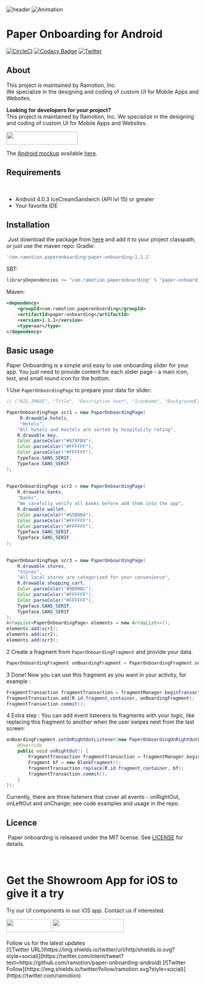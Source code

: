 ![header](./header.png)
![Animation](onboarding_preview.gif)

# Paper Onboarding for Android
[![CircleCI](https://circleci.com/gh/Ramotion/paper-onboarding-android.svg?style=svg)](https://circleci.com/gh/Ramotion/paper-onboarding-android)
[![Codacy Badge](https://api.codacy.com/project/badge/Grade/ed1eb5c89dfc45eabb80e93c6a124012)](https://www.codacy.com/app/Ramotion/paper-onboarding-android?utm_source=github.com&amp;utm_medium=referral&amp;utm_content=ramotion/paper-onboarding-android&amp;utm_campaign=Badge_Grade)
[![Twitter](https://img.shields.io/badge/Twitter-@Ramotion-blue.svg?style=flat)](http://twitter.com/Ramotion)

## About
This project is maintained by Ramotion, Inc.<br>
We specialize in the designing and coding of custom UI for Mobile Apps and Websites.<br>

**Looking for developers for your project?**<br>
This project is maintained by Ramotion, Inc. We specialize in the designing and coding of custom UI for Mobile Apps and Websites.

<a href="https://ramotion.com/?utm_source=gthb&utm_medium=special&utm_campaign=paper-onboarding-android-contact-us/#Get_in_Touch"> 
<img src="https://github.com/ramotion/gliding-collection/raw/master/contact_our_team@2x.png" width="187" height="34"></a> <br>


The [Android mockup](https://store.ramotion.com?utm_source=gthb&utm_medium=special&utm_campaign=paper-onboarding-android) available [here](https://store.ramotion.com?utm_source=gthb&utm_medium=special&utm_campaign=paper-onboarding-android).

## Requirements
​
- Android 4.0.3 IceCreamSandwich (API lvl 15) or greater
- Your favorite IDE

## Installation
​
Just download the package from [here](http://central.maven.org/maven2/com/ramotion/paperonboarding/paper-onboarding/1.1.1/paper-onboarding-1.1.1.aar) and add it to your project classpath, or just use the maven repo:
​
Gradle:
```groovy
'com.ramotion.paperonboarding:paper-onboarding:1.1.1'
```
SBT:
```scala
libraryDependencies += "com.ramotion.paperonboarding" % "paper-onboarding" % "1.1.1"
```
Maven:
```xml
<dependency>
    <groupId>com.ramotion.paperonboarding</groupId>
    <artifactId>paper-onboarding</artifactId>
    <version>1.1.1</version>
    <type>aar</type>
</dependency>
```

## Basic usage

Paper Onboarding is a simple and easy to use onboarding slider for your app. You just need to provide content for each slider page - a main icon, text, and small round icon for the bottom.

1 Use `PaperOnboardingPage` to prepare your data for slider:
```java
// ("BIG_IMAGE", "Title", "Description text", "IconName", "BackgroundColor", textColor, DescriptionColor, textFont, DescriptionFont)

PaperOnboardingPage scr1 = new PaperOnboardingPage(
     R.drawable.hotels, 
	 "Hotels",
	"All hotels and hostels are sorted by hospitality rating",
	R.drawable.key,
	Color.parseColor("#678FB4"),
	Color.parseColor("#FFFFFF"),
	Color.parseColor("#FFFFFF"),
	Typeface.SANS_SERIF,
	Typeface.SANS_SERIF
);
		
		
PaperOnboardingPage scr2 = new PaperOnboardingPage(
    R.drawable.banks,
	"Banks",
	"We carefully verify all banks before add them into the app",
	R.drawable.wallet,
	Color.parseColor("#65B0B4"),
	Color.parseColor("#FFFFFF"),
	Color.parseColor("#FFFFFF"),
	Typeface.SANS_SERIF,
	Typeface.SANS_SERIF
);
		
		
PaperOnboardingPage scr3 = new PaperOnboardingPage(
    R.drawable.stores,
	"Stores",
	"All local stores are categorized for your convenience",
	R.drawable.shopping_cart,
	Color.parseColor("#9B90BC"),
	Color.parseColor("#FFFFFF"),
	Color.parseColor("#FFFFFF"),
	Typeface.SANS_SERIF,
	Typeface.SANS_SERIF
);
ArrayList<PaperOnboardingPage> elements = new ArrayList<>();
elements.add(scr1);
elements.add(scr2);
elements.add(scr3);
```


2 Create a fragment from `PaperOnboardingFragment` and provide your data.
```java
PaperOnboardingFragment onBoardingFragment = PaperOnboardingFragment.newInstance(elements);
```

3 Done! Now you can use this fragment as you want in your activity, for example :

```java
FragmentTransaction fragmentTransaction = fragmentManager.beginTransaction();
fragmentTransaction.add(R.id.fragment_container, onBoardingFragment);
fragmentTransaction.commit();
```

4 Extra step : You can add event listeners to fragments with your logic, like replacing this fragment to another when the user swipes next from the last screen:

```java
onBoardingFragment.setOnRightOutListener(new PaperOnboardingOnRightOutListener() {
    @Override
    public void onRightOut() {
        FragmentTransaction fragmentTransaction = fragmentManager.beginTransaction();
        Fragment bf = new BlankFragment();
        fragmentTransaction.replace(R.id.fragment_container, bf);
        fragmentTransaction.commit();
    }
});
```
Currently, there are three listeners that cover all events - onRightOut, onLeftOut and onChange; see code examples and usage in the repo.

## Licence
​
Paper onboarding is released under the MIT license.
See [LICENSE](./LICENSE) for details.

<br>

# Get the Showroom App for iOS to give it a try
Try our UI components in our iOS app. Contact us if interested.

<a href="https://itunes.apple.com/app/apple-store/id1182360240?pt=550053&ct=paper-onboarding-android&mt=8" > 
<img src="https://github.com/ramotion/gliding-collection/raw/master/app_store@2x.png" width="117" height="34"></a>
<a href="https://ramotion.com/?utm_source=gthb&utm_medium=special&utm_campaign=paper-onboarding-contact-us/#Get_in_Touch"> 
<img src="https://github.com/ramotion/gliding-collection/raw/master/contact_our_team@2x.png" width="187" height="34"></a>
<br>
<br>
Follow us for the latest updates 
<br>
[![Twitter URL](https://img.shields.io/twitter/url/http/shields.io.svg?style=social)](https://twitter.com/intent/tweet?text=https://github.com/ramotion/paper-onboarding-android)
[![Twitter Follow](https://img.shields.io/twitter/follow/ramotion.svg?style=social)](https://twitter.com/ramotion)
